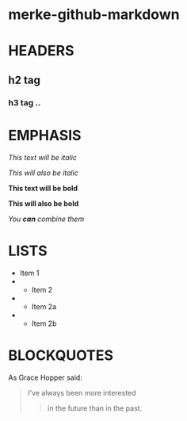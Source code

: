 # merke-github-markdown

# HEADERS

## h2 tag

### h3 tag .. 


# EMPHASIS
*This text will be italic*

_This will also be italic_

**This text will be bold**

__This will also be bold__

*You **can** combine them*


# LISTS

* Item 1
* * Item 2  
* * Item 2a  
* * Item 2b

# BLOCKQUOTES
As Grace Hopper said:

> I’ve always been more interested
> > in the future than in the past.



